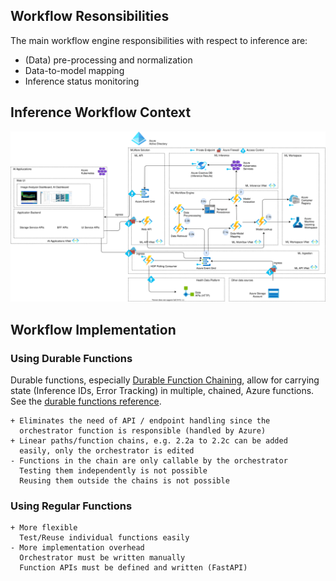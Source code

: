 ## Workflow Resonsibilities
The main workflow engine responsibilities with respect to inference are:
- (Data) pre-processing and normalization
- Data-to-model mapping
- Inference status monitoring

## Inference Workflow Context
![inference_workflow_engine.svg](../.attachments/inference_workflow_engine.svg)

## Workflow Implementation

### Using Durable Functions
Durable functions, especially [Durable Function Chaining](https://docs.microsoft.com/en-us/azure/azure-functions/durable/durable-functions-overview?tabs=python#chaining),
allow for carrying state (Inference IDs, Error Tracking) in multiple, chained, Azure functions. See the [durable functions reference](../Onboarding/Azure-Durable-Functions.md).

```
+ Eliminates the need of API / endpoint handling since the 
  orchestrator function is responsible (handled by Azure)
+ Linear paths/function chains, e.g. 2.2a to 2.2c can be added 
  easily, only the orchestrator is edited
- Functions in the chain are only callable by the orchestrator
  Testing them independently is not possible
  Reusing them outside the chains is not possible
```

### Using Regular Functions


```
+ More flexible
  Test/Reuse individual functions easily
- More implementation overhead
  Orchestrator must be written manually
  Function APIs must be defined and written (FastAPI)
```